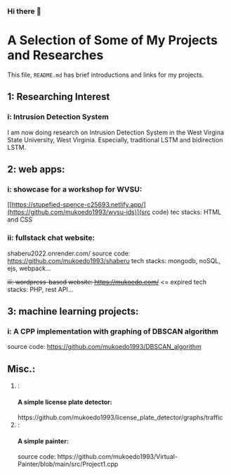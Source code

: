 ### Hi there 👋
# A Selection of Some of My Projects and Researches
This file, `README.md` has brief introductions and links for my projects.

## 1: Researching Interest
### i: Intrusion Detection System
I am now doing research on Intrusion Detection System in the West Virgina
State University, West Virginia. Especially, traditional LSTM and bidirection LSTM.

## 2: web apps:
### i: showcase for a workshop for WVSU: 
[[https://stupefied-spence-c25693.netlify.app/](https://github.com/mukoedo1993/wvsu-ids)](src code)
tec stacks: HTML and CSS

### ii: fullstack chat website: 
shaberu2022.onrender.com/
source code: https://github.com/mukoedo1993/shaberu
tech stacks: mongodb, noSQL, ejs, webpack...

<h><del>iii: wordpress-based website: </del></h>
<del>https://mukoedo.com/</del> <= expired
tech stacks: PHP, rest API...

## 3: machine learning projects:
### i: A CPP implementation with graphing of DBSCAN algorithm
source code: https://github.com/mukoedo1993/DBSCAN_algorithm

## Misc.:
<ol>
  <li>: <h4>A simple license plate detector:</h4>
https://github.com/mukoedo1993/license_plate_detector/graphs/traffic </li>
  <li>: <h4>A simple painter: </h4>
source code: https://github.com/mukoedo1993/Virtual-Painter/blob/main/src/Project1.cpp </li>
</ol>
